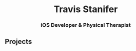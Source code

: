 <!DOCTYPE html>




<h1 align="center">Travis Stanifer</h1>
<h3 align="center">iOS Developer & Physical Therapist</h3>

<h2>Projects</h2>
